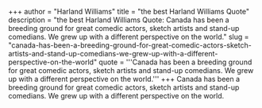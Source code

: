+++
author = "Harland Williams"
title = "the best Harland Williams Quote"
description = "the best Harland Williams Quote: Canada has been a breeding ground for great comedic actors, sketch artists and stand-up comedians. We grew up with a different perspective on the world."
slug = "canada-has-been-a-breeding-ground-for-great-comedic-actors-sketch-artists-and-stand-up-comedians-we-grew-up-with-a-different-perspective-on-the-world"
quote = '''Canada has been a breeding ground for great comedic actors, sketch artists and stand-up comedians. We grew up with a different perspective on the world.'''
+++
Canada has been a breeding ground for great comedic actors, sketch artists and stand-up comedians. We grew up with a different perspective on the world.
